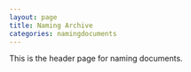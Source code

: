 ```yaml
---
layout: page
title: Naming Archive
categories: namingdocuments
---
```


This is the header page for naming documents. 
